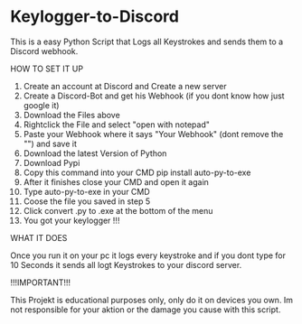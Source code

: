 # Keylogger-to-Discord
This is a easy Python Script that Logs all Keystrokes and sends them to a Discord webhook.

HOW TO SET IT UP 

1. Create an account at Discord and Create a new server
2. Create a Discord-Bot and get his Webhook (if you dont know how just google it)
3. Download the Files above
4. Rightclick the File and select "open with notepad"
5. Paste your Webhook where it says "Your Webhook" (dont remove the "") and save it
6. Download the latest Version of Python
7. Download Pypi
8. Copy this command into your CMD pip install auto-py-to-exe
9. After it finishes close your CMD and open it again
10. Type auto-py-to-exe in your CMD
11. Coose the file you saved in step 5
12. Click convert .py to .exe at the bottom of the menu
13. You got your keylogger !!!

WHAT IT DOES 

Once you run it on your pc it logs every keystroke and if you dont type for 10 Seconds it sends all logt Keystrokes to your discord server.

!!!IMPORTANT!!!

This Projekt is educational purposes only, only do it on devices you own. Im not responsible for your aktion or the damage you cause with this script.
